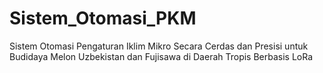 # Sistem_Otomasi_PKM
Sistem Otomasi Pengaturan  Iklim Mikro Secara Cerdas dan Presisi untuk Budidaya Melon Uzbekistan dan  Fujisawa di Daerah Tropis Berbasis LoRa

